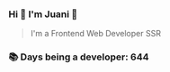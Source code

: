 ### Hi 👋 I&#39;m Juani 🦁

> I&#39;m a Frontend Web Developer SSR

### 📚 Days being a developer: 644
